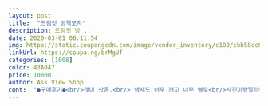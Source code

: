 ```yaml
---
layout: post 
title:  "드림잇 방역모자" 
description: 드림잇 방 ..
date: 2020-03-01 06:11:54 
img: https://static.coupangcdn.com/image/vendor_inventory/c100/cbb58cc8b392d4669f67c0c048f6a2cbfa8cd6a79fa57f2147bcbaa5a59b.jpg 
linkUrl: https://coupa.ng/brMgUf 
categories: [1008] 
color: 43A047 
price: 10800 
author: Ask View Shop 
cont:  "●구매후기●<br/>괞이 샀음.<br/> 냄새도 너무 커고 너무 별로<br/>사진이랑달라여 애기모지마냥 작음<br/>습기차서  별루예요<br/>" 
---
```

